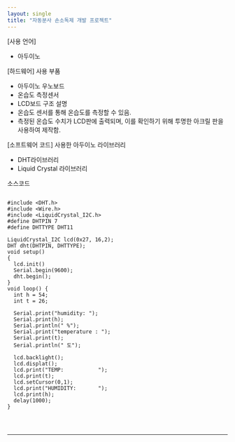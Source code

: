 ```yaml
---
layout: single
title: "자동분사 손소독제 개발 프로젝트"
---
```


[사용 언어]
- 아두이노

[하드웨어]
사용 부품
- 아두이노 우노보드
- 온습도 측정센서
- LCD보드
구조 설명
- 온습도 센서를 통해 온습도를 측정할 수 있음.
- 측정된 온습도 수치가 LCD판에 출력되며, 이를 확인하기 위해 투명한 아크릴 판을 사용하여 제작함.
  
[소프트웨어 코드]
사용한 아두이노 라이브러리
- DHT라이브러리
- Liquid Crystal 라이브러리
  
소스코드
~~~ arduino

#include <DHT.h>
#include <Wire.h>
#include <LiquidCrystal_I2C.h>
#define DHTPIN 7
#define DHTTYPE DHT11

LiquidCrystal_I2C lcd(0x27, 16,2);
DHT dht(DHTPIN, DHTTYPE);
void setup()
{
  lcd.init()
  Serial.begin(9600);
  dht.begin();
}
void loop() {
  int h = 54;
  int t = 26;

  Serial.print("humidity: ");
  Serial.print(h);
  Serial.println(" %");
  Serial.print("temperature : ");
  Serial.print(t);
  Serial.println(" 도");

  lcd.backlight();
  lcd.displat();
  lcd.print("TEMP:           ");
  lcd.print(t);
  lcd.setCursor(0,1);
  lcd.print("HUMIDITY:       ");
  lcd.print(h);
  delay(1000);
}
  

   
~~~

---
